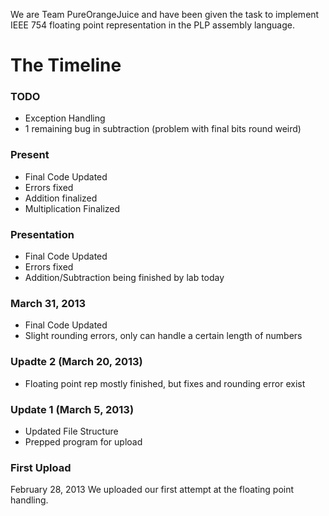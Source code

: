 We are Team PureOrangeJuice and have been given the task to implement IEEE 754 floating point representation in the PLP assembly language.

# The Timeline #

### TODO ###
  * Exception Handling
  * 1 remaining bug in subtraction (problem with final bits round weird)

### Present ###
  * Final Code Updated
  * Errors fixed
  * Addition finalized
  * Multiplication Finalized

### Presentation ###
  * Final Code Updated
  * Errors fixed
  * Addition/Subtraction being finished by lab today

### March 31, 2013 ###
  * Final Code Updated
  * Slight rounding errors, only can handle a certain length of numbers

### Upadte 2 (March 20, 2013) ###
  * Floating point rep mostly finished, but fixes and rounding error exist

### Update 1 (March 5, 2013) ###
  * Updated File Structure
  * Prepped program for upload

### First Upload ###
February 28, 2013
We uploaded our first attempt at the floating point handling.